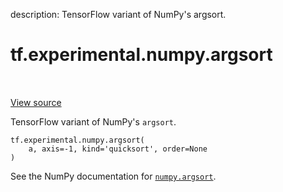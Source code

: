 description: TensorFlow variant of NumPy's argsort.

<div itemscope itemtype="http://developers.google.com/ReferenceObject">
<meta itemprop="name" content="tf.experimental.numpy.argsort" />
<meta itemprop="path" content="Stable" />
</div>

# tf.experimental.numpy.argsort

<!-- Insert buttons and diff -->

<table class="tfo-notebook-buttons tfo-api nocontent" align="left">

</table>

<a target="_blank" href="/code/stable/tensorflow/python/ops/numpy_ops/np_math_ops.py">View source</a>



TensorFlow variant of NumPy's `argsort`.

<pre class="devsite-click-to-copy prettyprint lang-py tfo-signature-link">
<code>tf.experimental.numpy.argsort(
    a, axis=-1, kind=&#x27;quicksort&#x27;, order=None
)
</code></pre>



<!-- Placeholder for "Used in" -->

See the NumPy documentation for [`numpy.argsort`](https://numpy.org/doc/1.16/reference/generated/numpy.argsort.html).